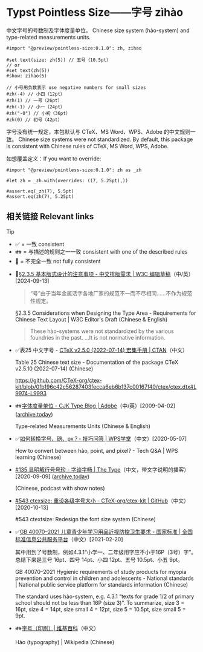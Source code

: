 # Typst Pointless Size——字号 zìhào

中文字号的号数制及字体度量单位。
Chinese size system (hào-system) and type-related measurements units.

```typst
#import "@preview/pointless-size:0.1.0": zh, zihao

#set text(size: zh(5)) // 五号（10.5pt）
// or
#set text(zh(5))
#show: zihao(5)

// 小号用负数表示 use negative numbers for small sizes 
#zh(-4) // 小四（12pt）
#zh(1) // 一号（26pt）
#zh(-1) // 小一（24pt）
#zh("-0") // 小初（36pt）
#zh(0) // 初号（42pt）
```

字号没有统一规定，本包默认与 CTeX、MS Word、WPS、Adobe 的中文规则一致。
Chinese size systems were not standardized. By default, this package is consistent with Chinese rules of CTeX, MS Word, WPS, Adobe.

如想覆盖定义：If you want to override:

```typst
#import "@preview/pointless-size:0.1.0": zh as _zh

#let zh = _zh.with(overrides: ((7, 5.25pt),))

#assert.eq(_zh(7), 5.5pt)
#assert.eq(zh(7), 5.25pt)
```

## 相关链接 Relevant links

> [!TIP]
>
> - ✅ = 一致 consistent
> - 👪 = 与描述的规则之一一致 consistent with one of the described rules
> - 🚸 = 不完全一致 not fully consistent

- 🚸[§2.3.5 基本版式设计的注意事项 - 中文排版需求 | W3C 编辑草稿](https://www.w3.org/International/clreq/#considerations_in_designing_type_area)（中/英）\[2024-09-13\]

  > “号”由于当年金属活字各地厂家的规范不一而不尽相同……不作为规范性规定。

  §2.3.5 Considerations when Designing the Type Area - Requirements for Chinese Text Layout | W3C Editor's Draft (Chinese & English)

  > These hào-systems were not standardized by the various foundries in the past. …It is not normative information.

- ✅表25 中文字号 - [CTeX v2.5.0 (2022-07-14) 宏集手册 | CTAN](http://mirrors.ctan.org/language/chinese/ctex/ctex.pdf)（中文）

  Table 25 Chinese text size - Documentation of the package CTeX v2.5.10 (2022-07-14) (Chinese)

  https://github.com/CTeX-org/ctex-kit/blob/0fb196c42c56287403fecca6eb6b137c00167f40/ctex/ctex.dtx#L9974-L9993

- 👪[字体度量单位 - CJK Type Blog | Adobe](https://ccjktype.fonts.adobe.com/2009/04/post_1.html)（中/英）\[2009-04-02\] ([archive.today](https://archive.today/QxXuk))

  Type-related Measurements Units (Chinese & English)

- ✅[如何转换字号、磅、px？- 技巧问答 | WPS学堂](https://www.wps.cn/learning/question/detail/id/2940)（中文）\[2020-05-07\]

  How to convert between hào, point, and pixel? - Tech Q&A | WPS learning (Chinese)

- [#135 显明解行号号珍 - 字谈字畅 | The Type](https://www.thetype.com/typechat/ep-135/)（中文，带文字说明的播客）\[2020-09-09\] ([archive.today](https://archive.today/qaG8D))

  (Chinese, podcast with show notes)

- [#543 ctexsize: 重设各级字号大小 - CTeX-org/ctex-kit | GitHub](https://github.com/CTeX-org/ctex-kit/issues/543)（中文）\[2020-10-13\]

  #543 ctextsize: Redesign the font size system (Chinese)

- ✅[GB 40070–2021 儿童青少年学习用品近视防控卫生要求 - 国家标准 | 全国标准信息公共服务平台](https://std.samr.gov.cn/gb/search/gbDetailed?id=BBE32B661B7E8FC8E05397BE0A0AB906)（中文）\[2021-02-20\]

  其中用到了号数制，例如4.3.1“小学一、二年级用字应不小于16P（3号）字”。总结下来是三号 16pt、四号 14pt、小四 12pt、五号 10.5pt、小五 9pt。

  GB 40070–2021 Hygienic requirements of study products for myopia prevention and control in children and adolescents - National standards | National public service platform for standards information (Chinese)

  The standard uses hào-system, e.g. 4.3.1 “texts for grade 1/2 of primary school should not be less than 16P (size 3)”. To summarize, size 3 = 16pt, size 4 = 14pt, size small 4 = 12pt, size 5 = 10.5pt, size small 5 = 9pt.

- 👪[字号（印刷）| 维基百科](https://zh.wikipedia.org/wiki/%E5%AD%97%E5%8F%B7_(%E5%8D%B0%E5%88%B7))（中文）

  Hào (typography) | Wikipedia (Chinese)
